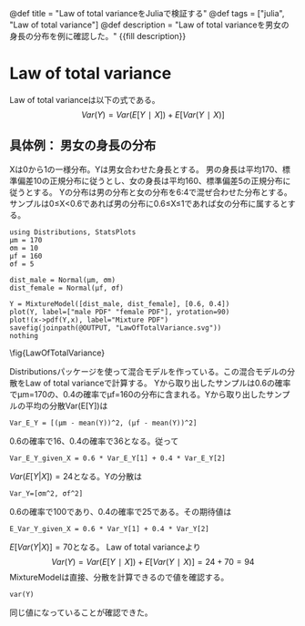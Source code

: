 @def title = "Law of total varianceをJuliaで検証する"
@def tags = ["julia", "Law of total variance"]
@def description = "Law of total varianceを男女の身長の分布を例に確認した。"
{{fill description}}
# Law of total variance
Law of total varianceは以下の式である。
$$
Var(Y)=Var(E[Y∣X])+E[Var(Y∣X)]
$$

## 具体例： 男女の身長の分布
Xは0から1の一様分布。Yは男女合わせた身長とする。
男の身長は平均170、標準偏差10の正規分布に従うとし、女の身長は平均160、標準偏差5の正規分布に従うとする。
Yの分布は男の分布と女の分布を6:4で混ぜ合わせた分布とする。サンプルは0≤X<0.6であれば男の分布に0.6≤X≤1であれば女の分布に属するとする。
```!
using Distributions, StatsPlots
μm = 170
σm = 10
μf = 160
σf = 5

dist_male = Normal(μm, σm)
dist_female = Normal(μf, σf)

Y = MixtureModel([dist_male, dist_female], [0.6, 0.4])
plot(Y, label=["male PDF" "female PDF"], yrotation=90)
plot!(x->pdf(Y,x), label="Mixture PDF")
savefig(joinpath(@OUTPUT, "LawOfTotalVariance.svg"))
nothing
```
\fig{LawOfTotalVariance}

Distributionsパッケージを使って混合モデルを作っている。この混合モデルの分散をLaw of total varianceで計算する。
Yから取り出したサンプルは0.6の確率でμm=170の、0.4の確率でμf=160の分布に含まれる。Yから取り出したサンプルの平均の分散Var(E[Y])は
```!
Var_E_Y = [(μm - mean(Y))^2, (μf - mean(Y))^2]
```
0.6の確率で16、0.4の確率で36となる。従って
```!
Var_E_Y_given_X = 0.6 * Var_E_Y[1] + 0.4 * Var_E_Y[2]
```
$Var(E[Y|X])=24$となる。Yの分散は
```!
Var_Y=[σm^2, σf^2]
```
0.6の確率で100であり、0.4の確率で25である。その期待値は
```!
E_Var_Y_given_X = 0.6 * Var_Y[1] + 0.4 * Var_Y[2]
```
$E[Var(Y|X)]=70$となる。
Law of total varianceより
$$
Var(Y)=Var(E[Y∣X])+E[Var(Y∣X)]=24+70=94
$$
MixtureModelは直接、分散を計算できるので値を確認する。
```!
var(Y)
```
同じ値になっていることが確認できた。